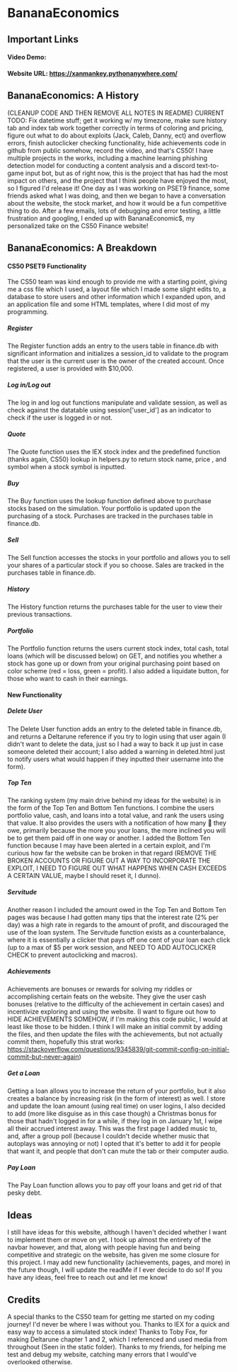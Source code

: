 # BananaEconomics
## Important Links
#### Video Demo:  <URL HERE>
#### Website URL: https://xanmankey.pythonanywhere.com/
## BananaEconomics: A History
  (CLEANUP CODE AND THEN REMOVE ALL NOTES IN README)
  CURRENT TODO: Fix datetime stuff; get it working w/ my timezone, make sure history tab and index tab work together correctly in terms of coloring and pricing, figure out what to do about exploits (Jack, Caleb, Danny, ect) and overflow errors, finish autoclicker checking functionality, hide achievements code in github from public somehow, record the video, and that's CS50!
  I have multiple projects in the works, including a machine learning phishing detection model for conducting a content analysis and a discord text-to-game input bot, but as of right now, this is the project that has had the most impact on others, and the project that I think people have enjoyed the most, so I figured I'd release it! One day as I was working on PSET9 finance, some friends asked what I was doing, and then we began to have a conversation about the website, the stock market, and how it would be a fun competitive thing to do. After a few emails, lots of debugging and error testing, a little frustration and googling, I ended up with BananaEconomic$, my personalized take on the CS50 Finance website!
## BananaEconomics: A Breakdown
  #### CS50 PSET9 Functionality
  The CS50 team was kind enough to provide me with a starting point, giving me a css file which I used, a layout file which I made some slight edits to, a database to store users and other information which I expanded upon, and an application file and some HTML templates, where I did most of my programming.
##### Register
  The Register function adds an entry to the users table in finance.db with significant information and initializes a session_id to validate to the program that the user is the current user is the owner of the created account. Once registered, a user is provided with $10,000.
##### Log in/Log out
  The log in and log out functions manipulate and validate session, as well as check against the datatable using session['user_id'] as an indicator to check if the user is logged in or not.
##### Quote
  The Quote function uses the IEX stock index and the predefined function (thanks again, CS50) lookup in helpers.py to return stock name, price , and symbol when a stock symbol is inputted.
##### Buy
  The Buy function uses the lookup function defined above to purchase stocks based on the simulation. Your portfolio is updated upon the purchasing of a stock. Purchases are tracked in the purchases table in finance.db.
##### Sell
  The Sell function accesses the stocks in your portfolio and allows you to sell your shares of a particular stock if you so choose. Sales are tracked in the purchases table in finance.db.
##### History
  The History function returns the purchases table for the user to view their previous transactions.
##### Portfolio
  The Portfolio function returns the users current stock index, total cash, total loans (which will be discussed below) on GET, and notifies you whether a stock has gone up or down from your original purchasing point based on color scheme (red = loss, green = profit). I also added a liquidate button, for those who want to cash in their earnings.
  
#### New Functionality
##### Delete User
  The Delete User function adds an entry to the deleted table in finance.db, and returns a Deltarune reference if you try to login using that user again (I didn't want to delete the data, just so I had a way to back it up just in case someone deleted their account; I also added a warning in deleted.html just to notify users what would happen if they inputted their username into the form).
##### Top Ten
  The ranking system (my main drive behind my ideas for the website) is in the form of the Top Ten and Bottom Ten functions. I combine the users portfolio value, cash, and loans into a total value, and rank the users using that value. It also provides the users with a notification of how many 🍌 they owe, primarily because the more you your loans, the more inclined you will be to get them paid off in one way or another. I added the Bottom Ten function because I may have been alerted in a certain exploit, and I'm curious how far the website can be broken in that regard (REMOVE THE BROKEN ACCOUNTS OR FIGURE OUT A WAY TO INCORPORATE THE EXPLOIT, I NEED TO FIGURE OUT WHAT HAPPENS WHEN CASH EXCEEDS A CERTAIN VALUE, maybe I should reset it, I dunno).
##### Servitude
  Another reason I included the amount owed in the Top Ten and Bottom Ten pages was because I had gotten many tips that the interest rate (2% per day) was a high rate in regards to the amount of profit, and discouraged the use of the loan system. The Servitude function exists as a counterbalance, where it is essentially a clicker that pays off one cent of your loan each click (up to a max of $5 per work session, and NEED TO ADD AUTOCLICKER CHECK to prevent autoclicking and macros).
##### Achievements
  Achievements are bonuses or rewards for solving my riddles or accomplishing certain feats on the website. They give the user cash bonuses (relative to the difficulty of the achievement in certain cases) and incentivize exploring and using the website.
  (I want to figure out how to HIDE ACHIEVEMENTS SOMEHOW, if I'm making this code public, I would at least like those to be hidden. I think I will make an initial commit by adding the files, and then update the files with the achievements, but not actually commit them, hopefully this strat works: https://stackoverflow.com/questions/9345839/git-commit-config-on-initial-commit-but-never-again)
##### Get a Loan
  Getting a loan allows you to increase the return of your portfolio, but it also creates a balance by increasing risk (in the form of interest) as well. I store and update the loan amount (using real time) on user logins, I also decided to add (more like disguise as in this case though) a Christmas bonus for those that hadn't logged in for a while, if they log in on January 1st, I wipe all their accrued interest away. This was the first page I added music to, and, after a group poll (because I couldn't decide whether music that autoplays was annoying or not) I opted that it's better to add it for people that want it, and people that don't can mute the tab or their computer audio.
##### Pay Loan
  The Pay Loan function allows you to pay off your loans and get rid of that pesky debt. 
  
## Ideas
  I still have ideas for this website, although I haven't decided whether I want to implement them or move on yet. I took up almost the entirety of the navbar however, and that, along with people having fun and being competitive and strategic on the website, has given me some closure for this project. I may add new functionality (achievements, pages, and more) in the future though, I will update the readMe if I ever decide to do so! If you have any ideas, feel free to reach out and let me know!

## Credits
A special thanks to the CS50 team for getting me started on my coding journey! I'd never be where I was without you.
Thanks to IEX for a quick and easy way to access a simulated stock index!
Thanks to Toby Fox, for making Deltarune chapter 1 and 2, which I referenced and used media from throughout (Seen in the static folder).
Thanks to my friends, for helping me test and debug my website, catching many errors that I would've overlooked otherwise.
